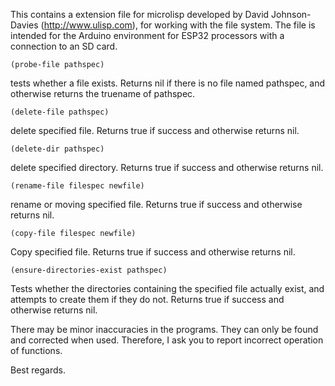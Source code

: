 This contains a extension file for microlisp developed by David Johnson-Davies (http://www.ulisp.com),
for working with the file system. The file is intended for the Arduino environment for 
ESP32 processors with a connection to an SD card.



    (probe-file pathspec)  
tests whether a file exists. Returns nil if there is no file named pathspec, and otherwise returns the truename of pathspec.

    (delete-file pathspec)  
delete specified file. Returns true if success and otherwise returns nil.

    (delete-dir pathspec)
delete specified directory.
Returns true if success and otherwise returns nil.

    (rename-file filespec newfile)
rename or moving specified file. Returns true if success and otherwise returns nil.

    (copy-file filespec newfile)   
Сopy specified file. Returns true if success and otherwise returns nil.

    (ensure-directories-exist pathspec)
Tests whether the directories containing the specified file actually exist,
and attempts to create them if they do not. Returns true if success and otherwise returns nil.



  There may be minor inaccuracies in the programs. They can only be found and corrected when used. Therefore, I ask you to report incorrect operation of functions.

Best regards.
